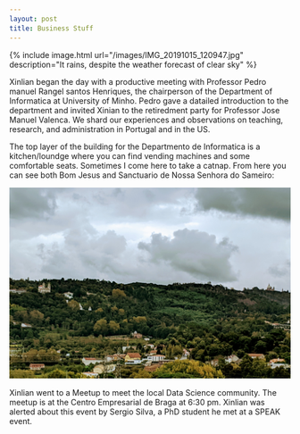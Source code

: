 ```yaml
---
layout: post
title: Business Stuff
---
```


{% include image.html url="/images/IMG_20191015_120947.jpg" description="It rains, despite the weather forecast of clear sky" %}

Xinlian began the day with a productive meeting with Professor Pedro manuel Rangel santos Henriques, the chairperson of the Department of Informatica at University of Minho.  Pedro gave a datailed introduction to the department and invited Xinian to the retiredment party for Professor Jose Manuel Valenca.  We shard our experiences and observations on teaching, research, and administration in Portugal and in the US.

The top layer of the building for the Departmento de Informatica is a kitchen/loundge where you can find vending machines and some comfortable seats.  Sometimes I come here to take a catnap.  From here you can see both Bom Jesus and Sanctuario de Nossa Senhora do Sameiro:

![](/images/IMG_20191015_140043.jpg)

Xinlian went to a Meetup to meet the local Data Science community.  The meetup is at the Centro Empresarial de Braga at 6:30 pm.  Xinlian was alerted about this event by Sergio Silva, a PhD student he met at a SPEAK event.
